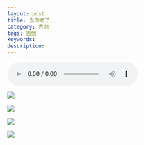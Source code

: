 ```yaml
---
layout: post
title: 当你老了
category: 吉他
tags: 吉他
keywords: 
description: 
---
```


<audio controls>
  <source src="/public/audio/当你老了.mp3" type="audio/mpeg">
  您的浏览器不支持 audio 元素。
</audio>

![](/public/img/guitar/dnll_1.jpg)

![](/public/img/guitar/dnll_2.jpg)

![](/public/img/guitar/dnll_3.jpg)

![](/public/img/guitar/dnll_4.jpg)